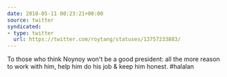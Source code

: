 ```yaml
---
date: 2010-05-11 00:23:21+00:00
source: twitter
syndicated:
- type: twitter
  url: https://twitter.com/roytang/statuses/13757233883/
---
```


To those who think Noynoy won't be a good president: all the more reason to work with him, help him do his job & keep him honest. #halalan